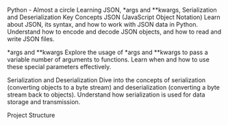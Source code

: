 Python - Almost a circle Learning JSON, *args and **kwargs, Serialization and Deserialization Key Concepts JSON (JavaScript Object Notation) Learn about JSON, its syntax, and how to work with JSON data in Python. Understand how to encode and decode JSON objects, and how to read and write JSON files.

*args and **kwargs Explore the usage of *args and **kwargs to pass a variable number of arguments to functions. Learn when and how to use these special parameters effectively.

Serialization and Deserialization Dive into the concepts of serialization (converting objects to a byte stream) and deserialization (converting a byte stream back to objects). Understand how serialization is used for data storage and transmission.

Project Structure